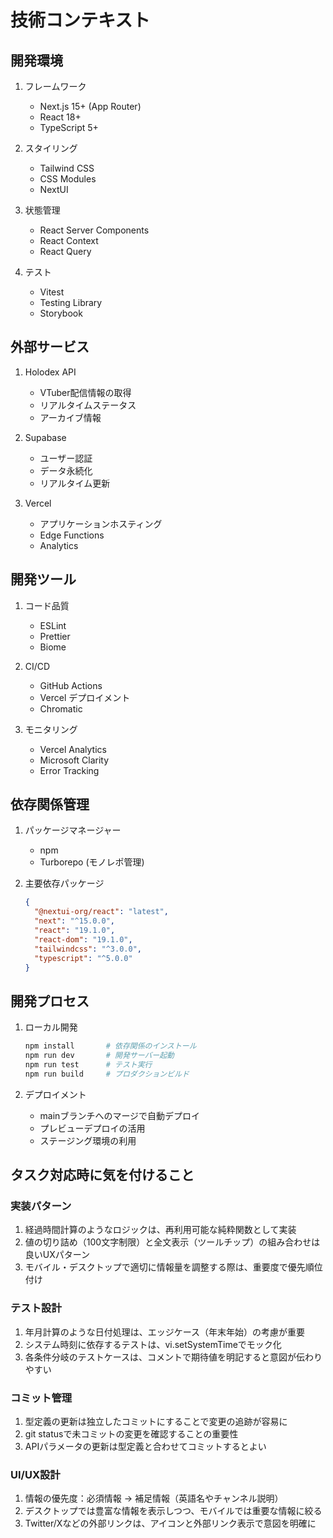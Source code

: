 # 技術コンテキスト

## 開発環境

1. フレームワーク

   - Next.js 15+ (App Router)
   - React 18+
   - TypeScript 5+

2. スタイリング

   - Tailwind CSS
   - CSS Modules
   - NextUI

3. 状態管理

   - React Server Components
   - React Context
   - React Query

4. テスト
   - Vitest
   - Testing Library
   - Storybook

## 外部サービス

1. Holodex API

   - VTuber配信情報の取得
   - リアルタイムステータス
   - アーカイブ情報

2. Supabase

   - ユーザー認証
   - データ永続化
   - リアルタイム更新

3. Vercel
   - アプリケーションホスティング
   - Edge Functions
   - Analytics

## 開発ツール

1. コード品質

   - ESLint
   - Prettier
   - Biome

2. CI/CD

   - GitHub Actions
   - Vercel デプロイメント
   - Chromatic

3. モニタリング
   - Vercel Analytics
   - Microsoft Clarity
   - Error Tracking

## 依存関係管理

1. パッケージマネージャー

   - npm
   - Turborepo (モノレポ管理)

2. 主要依存パッケージ
   ```json
   {
     "@nextui-org/react": "latest",
     "next": "^15.0.0",
     "react": "19.1.0",
     "react-dom": "19.1.0",
     "tailwindcss": "^3.0.0",
     "typescript": "^5.0.0"
   }
   ```

## 開発プロセス

1. ローカル開発

   ```bash
   npm install       # 依存関係のインストール
   npm run dev       # 開発サーバー起動
   npm run test      # テスト実行
   npm run build     # プロダクションビルド
   ```

2. デプロイメント
   - mainブランチへのマージで自動デプロイ
   - プレビューデプロイの活用
   - ステージング環境の利用

## タスク対応時に気を付けること

### 実装パターン

1. 経過時間計算のようなロジックは、再利用可能な純粋関数として実装
2. 値の切り詰め（100文字制限）と全文表示（ツールチップ）の組み合わせは良いUXパターン
3. モバイル・デスクトップで適切に情報量を調整する際は、重要度で優先順位付け

### テスト設計

1. 年月計算のような日付処理は、エッジケース（年末年始）の考慮が重要
2. システム時刻に依存するテストは、vi.setSystemTimeでモック化
3. 各条件分岐のテストケースは、コメントで期待値を明記すると意図が伝わりやすい

### コミット管理

1. 型定義の更新は独立したコミットにすることで変更の追跡が容易に
2. git statusで未コミットの変更を確認することの重要性
3. APIパラメータの更新は型定義と合わせてコミットするとよい

### UI/UX設計

1. 情報の優先度：必須情報 → 補足情報（英語名やチャンネル説明）
2. デスクトップでは豊富な情報を表示しつつ、モバイルでは重要な情報に絞る
3. Twitter/Xなどの外部リンクは、アイコンと外部リンク表示で意図を明確に
